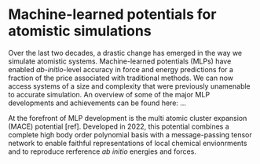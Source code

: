 # Machine-learned potentials for atomistic simulations

Over the last two decades, a drastic change has emerged in the way we simulate atomistic systems. Machine-learned potentials (MLPs) have enabled *ab-initio*-level accuracy in force and energy predictions for a fraction of the price associated with traditional methods. We can now access systems of a size and complexity that were previously unamenable to accurate simulation. An overview of some of the major MLP developments and achievements can be found here: ...

At the forefront of MLP development is the multi atomic cluster expansion (MACE) potential [ref]. Developed in 2022, this potential combines a complete high body order polynomial basis with a message-passing tensor network to enable faithful representations of local chemical envionrments and to reproduce rerference *ab initio* energies and forces. 
